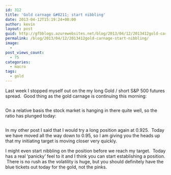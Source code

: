 ```yaml
---
id: 312
title: 'Gold carnage &#8211; start nibbling'
date: 2013-04-12T15:19:24+00:00
author: kevin
layout: post
guid: http://gfbblogs.azurewebsites.net/blog/2013/04/12/2013412gold-carnage-start-nibbling/
permalink: /blog/2013/04/12/2013412gold-carnage-start-nibbling/
image:
  - 
post_views_count:
  - 75
categories:
  - macro
tags:
  - gold
---
```

Last week I stopped myself out on the my long Gold / short S&P 500 futures spread.  Good thing as the gold carnage is continuing this morning:

<img class="aligncenter" alt="" src="http://themacrotourist.com/blogs/GOLD%20Apr%2012%2013.gif" />

On a relative basis the stock market is hanging in there quite well, so the ratio has plunged today:

<img class="aligncenter" alt="" src="http://themacrotourist.com/blogs/GLD%20SPX%20Apr%2012%2013.gif" />

In my other post I said that I would try a long position again at 0.925.  Today we have moved all the way down to 0.95, so I am giving you the heads up that my initiating target is moving closer very quickly.

I might even start nibbling on the position before we reach my target.  Today has a real &#8216;panicky&#8217; feel to it and I think you can start establishing a position.  There is no rush as the volatility is huge, but you should definitely have the blue tickets out today for the gold, not the pinks.